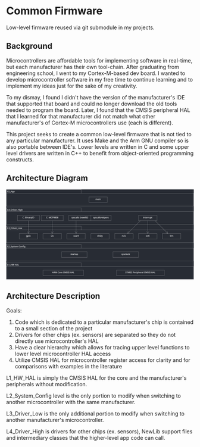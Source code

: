 # Common Firmware
Low-level firmware reused via git submodule in my projects.

## Background
Microcontrollers are affordable tools for implementing software in real-time, but each manufacturer has their own tool-chain. After graduating from engineering school, I went to my Cortex-M-based dev board. I wanted to develop microcontroller software in my free time to continue learning and to implement my ideas just for the sake of my creativity.

To my dismay, I found I didn't have the version of the manufacturer's IDE that supported that board and could no longer download the old tools needed to program the board. Later, I found that the CMSIS peripheral HAL that I learned for that manufacturer did not match what other manufacturer's of Cortex-M microcontrollers use (each is different).

This project seeks to create a common low-level firmware that is not tied to any particular manufacturer. It uses Make and the Arm GNU compiler so is also portable between IDE's. Lower levels are written in C and some upper level drivers are written in C++ to benefit from object-oriented programming constructs.

## Architecture Diagram
![Common Firmware Architecture](/_doc/CommonFirmwareArch.PNG)

## Architecture Description
Goals:
1. Code which is dedicated to a particular manufacturer's chip is contained to a small section of the project
2. Drivers for other chips (ex. sensors) are separated so they do not directly use microcontroller's HAL
3. Have a clear hierarchy which allows for tracing upper level functions to lower level microcontroller HAL access
4. Utilize CMSIS HAL for microcontroller register access for clarity and for comparisons with examples in the literature

L1_HW_HAL is simply the CMSIS HAL for the core and the manufacturer's peripherals without modification.

L2_System_Config level is the only portion to modify when switching to another microcontroller with the same manufacturer.

L3_Driver_Low is the only additional portion to modify when switching to another manufacturer's microcontroller.

L4_Driver_High is drivers for other chips (ex. sensors), NewLib support files and intermediary classes that the higher-level app code can call.
